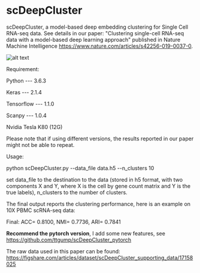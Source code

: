 # scDeepCluster
scDeepCluster, a model-based deep embedding clustering for Single Cell RNA-seq data. See details in our paper: "Clustering single-cell RNA-seq data with a model-based deep learning approach" published in Nature Machine Intelligence https://www.nature.com/articles/s42256-019-0037-0.

![alt text](https://github.com/ttgump/scDeepCluster/blob/master/network.png?raw=True)

Requirement:

Python --- 3.6.3

Keras --- 2.1.4

Tensorflow --- 1.1.0

Scanpy --- 1.0.4

Nvidia Tesla K80 (12G)

Please note that if using different versions, the results reported in our paper might not be able to repeat.

Usage:

python scDeepCluster.py --data_file data.h5 --n_clusters 10

set data_file to the destination to the data (stored in h5 format, with two components X and Y, where X is the cell by gene count matrix and Y is the true labels), n_clusters to the number of clusters.

The final output reports the clustering performance, here is an example on 10X PBMC scRNA-seq data:

Final: ACC= 0.8100, NMI= 0.7736, ARI= 0.7841

**Recommend the pytorch version**, I add some new features, see https://github.com/ttgump/scDeepCluster_pytorch

The raw data used in this paper can be found: https://figshare.com/articles/dataset/scDeepCluster_supporting_data/17158025
